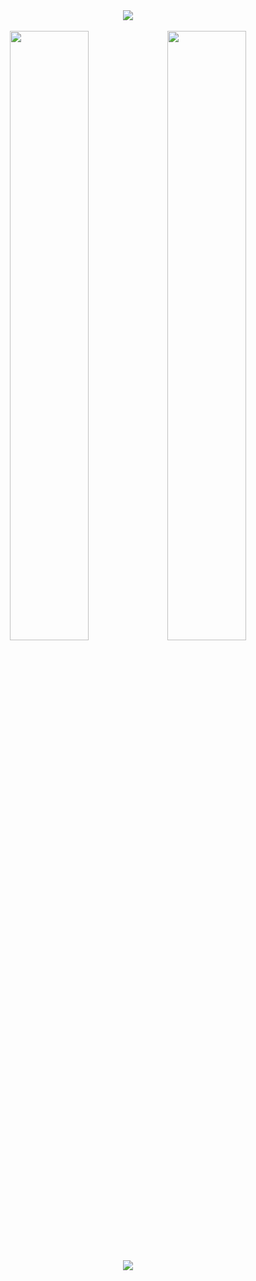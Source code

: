
<div align="center"><a href="mailto:golaharsh2001@gmail.com"><img src="https://img.shields.io/badge/Microsoft_Outlook-0078D4?style=for-the-badge&logo=microsoft-outlook&logoColor=white"></a></div>  

<br/>


<div align="center"><img style="width: 50%; height: 50%;" src="https://github-readme-stats.vercel.app/api?username=pardhan007&theme=dark&count_private=true&show_icons=truehow_icons=true&hide_border=true"><img style="width: 50%; height: 50%;" src="https://github-readme-streak-stats.herokuapp.com/?user=pardhan007&theme=dark&hide_border=true"></div>

<br/>
<div align="center"><img src="https://activity-graph.herokuapp.com/graph?username=pardhan007&theme=gotham"></div>
